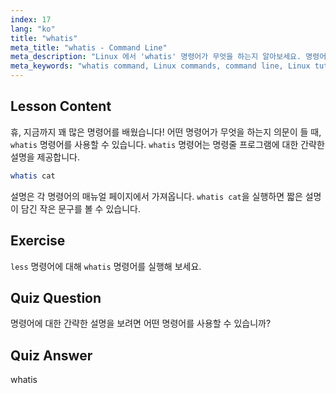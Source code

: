 ```yaml
---
index: 17
lang: "ko"
title: "whatis"
meta_title: "whatis - Command Line"
meta_description: "Linux 에서 'whatis' 명령어가 무엇을 하는지 알아보세요. 명령어에 대한 간략한 설명을 빠르게 얻을 수 있습니다. 초보자가 Linux 명령어를 이해하는 데 필수적입니다."
meta_keywords: "whatis command, Linux commands, command line, Linux tutorial, Linux for beginners, command description, Linux guide"
---
```


## Lesson Content

휴, 지금까지 꽤 많은 명령어를 배웠습니다! 어떤 명령어가 무엇을 하는지 의문이 들 때, `whatis` 명령어를 사용할 수 있습니다. `whatis` 명령어는 명령줄 프로그램에 대한 간략한 설명을 제공합니다.

```bash
whatis cat
```

설명은 각 명령어의 매뉴얼 페이지에서 가져옵니다. `whatis cat`을 실행하면 짧은 설명이 담긴 작은 문구를 볼 수 있습니다.

## Exercise

`less` 명령어에 대해 `whatis` 명령어를 실행해 보세요.

## Quiz Question

명령어에 대한 간략한 설명을 보려면 어떤 명령어를 사용할 수 있습니까?

## Quiz Answer

whatis
